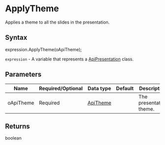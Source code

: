 # ApplyTheme

Applies a theme to all the slides in the presentation.

## Syntax

expression.ApplyTheme(oApiTheme);

`expression` - A variable that represents a [ApiPresentation](../ApiPresentation.md) class.

## Parameters

| **Name** | **Required/Optional** | **Data type** | **Default** | **Description** |
| ------------- | ------------- | ------------- | ------------- | ------------- |
| oApiTheme | Required | [ApiTheme](../../ApiTheme/ApiTheme.md) |  | The presentation theme. |

## Returns

boolean